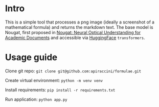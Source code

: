 # Intro

This is a simple tool that processes a png image (ideally a screenshot of a mathematical formula) and returns the markdown text.
The base model is Nougat, first proposed in [Nougat: Neural Optical Understanding for Academic Documents](https://doi.org/10.48550/arXiv.2308.13418) and accessible via [HuggingFace](https://huggingface.co/) `transformers`.

# Usage guide

Clone git repo:
```git clone git@github.com:apiraccini/formulae.git```

Create virtual environment:
```python -m venv venv```

Install requirements:
```pip install -r requirements.txt```

Run application:
```python app.py```
